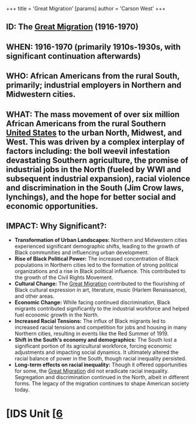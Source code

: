 +++
 title = 'Great Migration'
[params]
	author = 'Carson West'
+++
## ID: The [Great Migration](./../great-migration/) (1916-1970)

## WHEN: 1916-1970 (primarily 1910s-1930s, with significant continuation afterwards)

## WHO:  African Americans from the rural South, primarily; industrial employers in Northern and Midwestern cities.

## WHAT:  The mass movement of over six million African Americans from the rural Southern [United States](./../united-states/) to the urban North, Midwest, and West.  This was driven by a complex interplay of factors including:  the boll weevil infestation devastating Southern agriculture, the promise of industrial jobs in the North (fueled by WWI and subsequent industrial expansion), racial violence and discrimination in the South (Jim Crow laws, lynchings), and the hope for better social and economic opportunities.

## IMPACT: Why Significant?:
* **Transformation of Urban Landscapes:** Northern and Midwestern cities experienced significant demographic shifts, leading to the growth of Black communities and influencing urban development.
* **Rise of Black Political Power:** The increased concentration of Black populations in Northern cities led to the formation of strong political organizations and a rise in Black political influence.  This contributed to the growth of the Civil Rights Movement.
* **Cultural Change:** The [Great Migration](./../great-migration/) contributed to the flourishing of Black cultural expression in art, literature, music (Harlem Renaissance), and other areas.
* **Economic Change:** While facing continued discrimination, Black migrants contributed significantly to the industrial workforce and helped fuel economic growth in the North.
* **Increased Racial Tensions:** The influx of Black migrants led to increased racial tensions and competition for jobs and housing in many Northern cities, resulting in events like the Red Summer of 1919.
* **Shift in the South's economy and demographics:** The South lost a significant portion of its agricultural workforce, forcing economic adjustments and impacting social dynamics.  It ultimately altered the racial balance of power in the South, though racial inequality persisted.
* **Long-term effects on racial inequality:**  Though it offered opportunities for some, the [Great Migration](./../great-migration/) did not eradicate racial inequality.  Segregation and discrimination continued in the North, albeit in different forms.  The legacy of the migration continues to shape American society today.

# [IDS Unit [[6](./../ids-unit-[[6/)